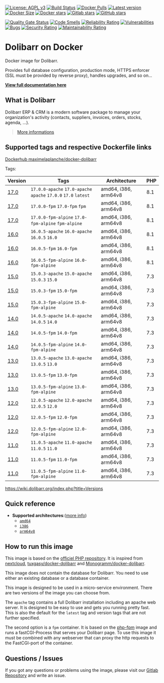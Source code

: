 <!-- >Header -->
[![License: AGPL v3](https://img.shields.io/gitlab/license/n0xcode/docker-dolibarr?color=blue&style=for-the-badge)](https://gitlab.com/n0xcode/docker-dolibarr/-/blob/main/LICENSE)
[![Build Status](https://img.shields.io/gitlab/pipeline-status/n0xcode/docker-dolibarr?branch=main&style=for-the-badge)](https://gitlab.com/n0xcode/docker-dolibarr/-/pipelines?scope=branches)
[![Docker Pulls](https://img.shields.io/docker/pulls/n0xcode/docker-dolibarr?style=for-the-badge)](https://hub.docker.com/r/n0xcode/docker-dolibarr)
[![Latest version](https://img.shields.io/gitlab/v/release/n0xcode/docker-dolibarr?sort=semver&style=for-the-badge)](https://github.com/Dolibarr/dolibarr/releases/)
[![Docker Size](https://img.shields.io/docker/image-size/n0xcode/docker-dolibarr?sort=semver&style=for-the-badge)](https://hub.docker.com/r/n0xcode/docker-dolibarr)
[![Docker stars](https://img.shields.io/docker/stars/n0xcode/docker-dolibarr?style=for-the-badge)](https://hub.docker.com/r/n0xcode/docker-dolibarr)
[![Gitlab stars](https://img.shields.io/gitlab/stars/n0xcode/docker-dolibarr?label=Gitlab%20stars&style=for-the-badge)](https://img.shields.io/gitlab/stars/docker-dolibarr?label=Gitlab%20stars&style=for-the-badge)
[![GitHub stars](https://img.shields.io/github/stars/LaplancheMaxime/docker-dolibarr?label=Github%20stars&style=for-the-badge)](https://img.shields.io/github/stars/LaplancheMaxime/docker-dolibarr?label=Github%20stars&style=for-the-badge)

[![Quality Gate Status](https://sonarcloud.io/api/project_badges/measure?project=n0xcode_docker-dolibarr&metric=alert_status)](https://sonarcloud.io/summary/new_code?id=n0xcode_docker-dolibarr)
[![Code Smells](https://sonarcloud.io/api/project_badges/measure?project=n0xcode_docker-dolibarr&metric=code_smells)](https://sonarcloud.io/summary/new_code?id=n0xcode_docker-dolibarr)
[![Reliability Rating](https://sonarcloud.io/api/project_badges/measure?project=n0xcode_docker-dolibarr&metric=reliability_rating)](https://sonarcloud.io/summary/new_code?id=n0xcode_docker-dolibarr)
[![Vulnerabilities](https://sonarcloud.io/api/project_badges/measure?project=n0xcode_docker-dolibarr&metric=vulnerabilities)](https://sonarcloud.io/summary/new_code?id=n0xcode_docker-dolibarr)
[![Bugs](https://sonarcloud.io/api/project_badges/measure?project=n0xcode_docker-dolibarr&metric=bugs)](https://sonarcloud.io/summary/new_code?id=n0xcode_docker-dolibarr)
[![Security Rating](https://sonarcloud.io/api/project_badges/measure?project=n0xcode_docker-dolibarr&metric=security_rating)](https://sonarcloud.io/summary/new_code?id=n0xcode_docker-dolibarr)
[![Maintainability Rating](https://sonarcloud.io/api/project_badges/measure?project=n0xcode_docker-dolibarr&metric=sqale_rating)](https://sonarcloud.io/summary/new_code?id=n0xcode_docker-dolibarr)
<!-- <Header -->
# Dolibarr on Docker

Docker image for Dolibarr.

Provides full database configuration, production mode, HTTPS enforcer (SSL must be provided by reverse proxy), handles upgrades, and so on...

**[View full documentation here](./docs/README.md)**

## What is Dolibarr

Dolibarr ERP & CRM is a modern software package to manage your organization's activity (contacts, suppliers, invoices, orders, stocks, agenda, ...).

> [More informations](https://github.com/dolibarr/dolibarr)

## Supported tags and respective Dockerfile links

[Dockerhub maximelaplanche/docker-dolibarr](https://hub.docker.com/r/maximelaplanche/docker-dolibarr)

Tags:

<!-- >DockerTags -->
|Version|Tags|Architecture|PHP|
|---|---|---|---|
|[17.0](./images/17.0)|`17.0.0-apache` `17.0-apache` `apache` `17.0.0` `17.0` `latest`|amd64, i386, arm64v8|8.1|
|[17.0](./images/17.0)|`17.0.0-fpm` `17.0-fpm` `fpm`|amd64, i386, arm64v8|8.1|
|[17.0](./images/17.0)|`17.0.0-fpm-alpine` `17.0-fpm-alpine` `fpm-alpine`|amd64, i386, arm64v8|8.1|
|[16.0](./images/16.0)|`16.0.5-apache` `16.0-apache` `16.0.5` `16.0`|amd64, i386, arm64v8|8.1|
|[16.0](./images/16.0)|`16.0.5-fpm` `16.0-fpm`|amd64, i386, arm64v8|8.1|
|[16.0](./images/16.0)|`16.0.5-fpm-alpine` `16.0-fpm-alpine`|amd64, i386, arm64v8|8.1|
|[15.0](./images/15.0)|`15.0.3-apache` `15.0-apache` `15.0.3` `15.0`|amd64, i386, arm64v8|7.3|
|[15.0](./images/15.0)|`15.0.3-fpm` `15.0-fpm`|amd64, i386, arm64v8|7.3|
|[15.0](./images/15.0)|`15.0.3-fpm-alpine` `15.0-fpm-alpine`|amd64, i386, arm64v8|7.3|
|[14.0](./images/14.0)|`14.0.5-apache` `14.0-apache` `14.0.5` `14.0`|amd64, i386, arm64v8|7.3|
|[14.0](./images/14.0)|`14.0.5-fpm` `14.0-fpm`|amd64, i386, arm64v8|7.3|
|[14.0](./images/14.0)|`14.0.5-fpm-alpine` `14.0-fpm-alpine`|amd64, i386, arm64v8|7.3|
|[13.0](./images/13.0)|`13.0.5-apache` `13.0-apache` `13.0.5` `13.0`|amd64, i386, arm64v8|7.3|
|[13.0](./images/13.0)|`13.0.5-fpm` `13.0-fpm`|amd64, i386, arm64v8|7.3|
|[13.0](./images/13.0)|`13.0.5-fpm-alpine` `13.0-fpm-alpine`|amd64, i386, arm64v8|7.3|
|[12.0](./images/12.0)|`12.0.5-apache` `12.0-apache` `12.0.5` `12.0`|amd64, i386, arm64v8|7.3|
|[12.0](./images/12.0)|`12.0.5-fpm` `12.0-fpm`|amd64, i386, arm64v8|7.3|
|[12.0](./images/12.0)|`12.0.5-fpm-alpine` `12.0-fpm-alpine`|amd64, i386, arm64v8|7.3|
|[11.0](./images/11.0)|`11.0.5-apache` `11.0-apache` `11.0.5` `11.0`|amd64, i386, arm64v8|7.3|
|[11.0](./images/11.0)|`11.0.5-fpm` `11.0-fpm`|amd64, i386, arm64v8|7.3|
|[11.0](./images/11.0)|`11.0.5-fpm-alpine` `11.0-fpm-alpine`|amd64, i386, arm64v8|7.3|
<!-- <DockerTags -->
<https://wiki.dolibarr.org/index.php?title=Versions>

<!-- >SupportedArchitectures -->
## Quick reference

- **Supported architectures**:([more info](https://github.com/docker-library/official-images#architectures-other-than-amd64))
  - [`amd64`](https://hub.docker.com/r/amd64/php/)
  - [`i386`](https://hub.docker.com/r/i386/php/)
  - [`arm64v8`](https://hub.docker.com/r/arm64v8/php/)
<!-- <SupportedArchitectures -->

<!-- >HowToRun -->
## How to run this image

This image is based on the [officiel PHP repository](https://registry.hub.docker.com/_/php/).
It is inspired from [nextcloud](https://github.com/nextcloud/docker), [tuxgasy/docker-dolibarr](https://github.com/tuxgasy/docker-dolibarr) and [Monogramm/docker-dolibarr](https://github.com/Monogramm/docker-dolibarr).

This image does not contain the database for Dolibarr. You need to use either an existing database or a database container.

This image is designed to be used in a micro-service environment. There are two versions of the image you can choose from.

The `apache` tag contains a full Dolibarr installation including an apache web server. It is designed to be easy to use and gets you running pretty fast. This is also the default for the `latest` tag and version tags that are not further specified.

The second option is a `fpm` container. It is based on the [php-fpm](https://hub.docker.com/_/php/) image and runs a fastCGI-Process that serves your Dolibarr page. To use this image it must be combined with any webserver that can proxy the http requests to the FastCGI-port of the container.
<!-- <HowToRun -->

## Questions / Issues

If you got any questions or problems using the image, please visit our [Gitlab Repository](https://gitlab.com/n0xcode/docker-dolibarr) and write an issue.  

